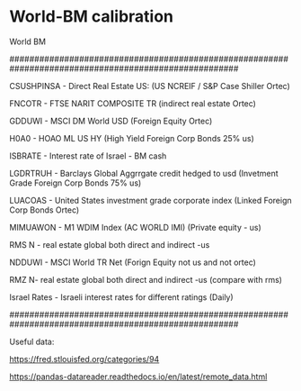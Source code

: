 # World-BM calibration 
World BM

######################################################################################################

CSUSHPINSA - Direct Real Estate US: (US NCREIF / S&P Case Shiller Ortec)

FNCOTR - FTSE NARIT COMPOSITE TR (indirect real estate Ortec)

GDDUWI - MSCI DM World USD (Foreign Equity Ortec)

H0A0 - HOAO ML US HY (High Yield Foreign Corp Bonds 25% us)

ISBRATE - Interest rate of Israel - BM cash

LGDRTRUH - Barclays Global Aggrrgate credit hedged to usd (Invetment Grade Foreign Corp Bonds 75% us) 

LUACOAS - United States investment grade corporate index (Linked Foreign Corp Bonds Ortec)

MIMUAWON - M1 WDIM Index (AC WORLD IMI) (Private equity - us)

RMS N - real estate global both direct and indirect -us 

NDDUWI - MSCI World TR Net (Forign Equity not us and not ortec)

RMZ N- real estate global both direct and indirect -us (compare with rms)

Israel Rates - Israeli interest rates for different ratings (Daily)

######################################################################################################

Useful data:

https://fred.stlouisfed.org/categories/94

https://pandas-datareader.readthedocs.io/en/latest/remote_data.html
